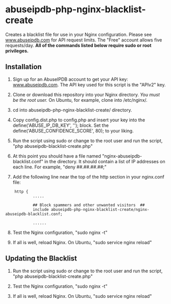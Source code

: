 # abuseipdb-php-nginx-blacklist-create
Creates a blacklist file for use in your Nginx configuration. Please see www.abuseipdb.com for API request limits. The "Free" account allows five requests/day. **All of the commands listed below require sudo or root privileges.**

## Installation

1. Sign up for an AbuseIPDB account to get your API key: www.abuseipdb.com. The API key used for this script is the "APIv2" key.

2. Clone or download this repository into your Nginx directory. *You must be the root user.* On Ubuntu, for example, clone into /etc/nginx/.

3. cd into abuseipdb-php-nginx-blacklist-create/ directory.

4. Copy config.dist.php to config.php and insert your key into the define('ABUSE_IP_DB_KEY', '<KEY HERE>'); block. Set the define('ABUSE_CONFIDENCE_SCORE', 80); to your liking.

5. Run the script using sudo or change to the root user and run the script, "php abuseipdb-blacklist-create.php"

6. At this point you should have a file named "nginx-abuseipdb-blacklist.conf" in the directory. It should contain a list of IP addresses on each line. For example, "deny ##.##.##.##;"

7. Add the following line near the top of the http section in your nginx.conf file:
```
    http {
            .....

            ## Block spammers and other unwanted visitors  ##
            include abuseipdb-php-nginx-blacklist-create/nginx-abuseipdb-blacklist.conf;

            ......
```
8. Test the Nginx configuration, "sudo nginx -t"

9. If all is well, reload Nginx. On Ubuntu, "sudo service nginx reload"

## Updating the Blacklist

1. Run the script using sudo or change to the root user and run the script, "php abuseipdb-blacklist-create.php"

2. Test the Nginx configuration, "sudo nginx -t"

3. If all is well, reload Nginx. On Ubuntu, "sudo service nginx reload"
